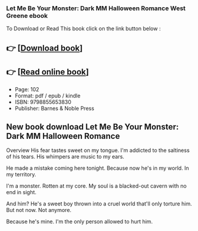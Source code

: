### Let Me Be Your Monster: Dark MM Halloween Romance West Greene ebook

To Download or Read This book click on the link button below :

## 👉  [**[Download book](http://filesbooks.info/download.php?group=book&from=github.com&id=697447&lnk=1079 "Download book")**]

## 👉  [**[Read online book](http://filesbooks.info/download.php?group=book&from=github.com&id=697447&lnk=1079 "Read online book")**]


* Page: 102
* Format: pdf / epub / kindle
* ISBN: 9798855653830
* Publisher: Barnes &amp; Noble Press



## New book download Let Me Be Your Monster: Dark MM Halloween Romance


Overview
His fear tastes sweet on my tongue.
 I&#039;m addicted to the saltiness of his tears.
 His whimpers are music to my ears.
 
 He made a mistake coming here tonight.
 Because now he&#039;s in my world.
 In my territory.
 
 I&#039;m a monster.
 Rotten at my core.
 My soul is a blacked-out cavern with no end in sight.
 
 And him?
 He&#039;s a sweet boy thrown into a cruel world that&#039;ll only torture him.
 But not now. Not anymore.
 
 Because he&#039;s mine.
 I&#039;m the only person allowed to hurt him.



